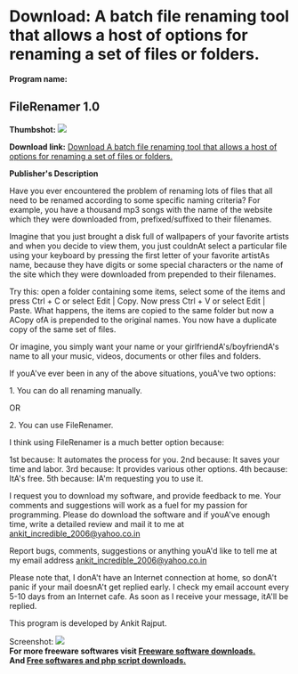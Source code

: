 # Download: A batch file renaming tool that allows a host of options for renaming a set of files or folders.

**Program name:**

## FileRenamer 1.0

  
**Thumbshot:** ![](http://www.freewarefiles.com/screenshot/nwfilerenamer1_md.gif)   
  
**Download link:** [Download A batch file renaming tool that allows a host of options for renaming a set of files or folders.](http://freesoftwares.boysofts.com/FileRenamer_program_37788.html)  
  


**Publisher's Description**  
  


Have you ever encountered the problem of renaming lots of files that all need to be renamed according to some specific naming criteria? For example, you have a thousand mp3 songs with the name of the website which they were downloaded from, prefixed/suffixed to their filenames.   
  
Imagine that you just brought a disk full of wallpapers of your favorite artists and when you decide to view them, you just couldnAt select a particular file using your keyboard by pressing the first letter of your favorite artistAs name, because they have digits or some special characters or the name of the site which they were downloaded from prepended to their filenames.   
  
Try this: open a folder containing some items, select some of the items and press Ctrl + C or select Edit | Copy. Now press Ctrl + V or select Edit | Paste. What happens, the items are copied to the same folder but now a ACopy ofA is prepended to the original names. You now have a duplicate copy of the same set of files.   
  
Or imagine, you simply want your name or your girlfriendA's/boyfriendA's name to all your music, videos, documents or other files and folders.   
  
If youA've ever been in any of the above situations, youA've two options:   
  
1\. You can do all renaming manually.   
  
OR   
  
2\. You can use FileRenamer.   
  
I think using FileRenamer is a much better option because:   
  
1st because: It automates the process for you. 2nd because: It saves your time and labor. 3rd because: It provides various other options. 4th because: ItA's free. 5th because: IA'm requesting you to use it.   
  
I request you to download my software, and provide feedback to me. Your comments and suggestions will work as a fuel for my passion for programming. Please do download the software and if youA've enough time, write a detailed review and mail it to me at ankit_incredible_2006@yahoo.co.in   
  
Report bugs, comments, suggestions or anything youA'd like to tell me at my email address ankit_incredible_2006@yahoo.co.in   
  
Please note that, I donA't have an Internet connection at home, so donA't panic if your mail doesnA't get replied early. I check my email account every 5-10 days from an Internet cafe. As soon as I receive your message, itA'll be replied.   
  
This program is developed by Ankit Rajput. 

  
  
Screenshot: ![](http://www.freewarefiles.com/screenshot/nwfilerenamer1.gif)   
**For more freeware softwares visit [Freeware software downloads.](http://freesoftwares.boysofts.com/)**   
**And [Free softwares and php script downloads.](http://www.boysofts.com/)**

